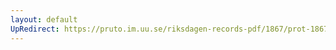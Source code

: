 ```yaml
---
layout: default
UpRedirect: https://pruto.im.uu.se/riksdagen-records-pdf/1867/prot-1867--ak--426/prot-1867--ak--426_036.pdf
---
```


